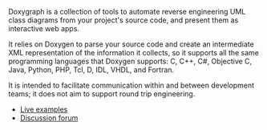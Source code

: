Doxygraph is a collection of tools to automate reverse engineering UML class diagrams from your project's source code, and present them as interactive web apps.

It relies on Doxygen to parse your source code and create an intermediate XML representation of the information it collects, so it supports all the same programming languages that Doxygen supports: C, C++, C#, Objective C, Java, Python, PHP, Tcl, D, IDL, VHDL, and Fortran.

It is intended to facilitate communication within and between development teams; it does not aim to support round trip engineering.

  * [Live examples](http://doxygraph.sourceforge.net/)
  * [Discussion forum](http://sourceforge.net/p/doxygraph/discussion/)